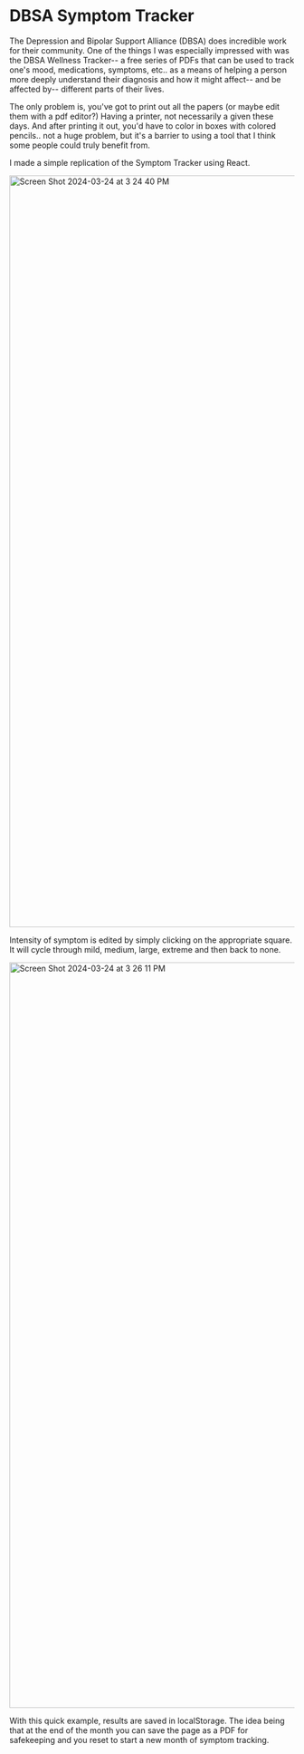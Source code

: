 # DBSA Symptom Tracker

The Depression and Bipolar Support Alliance (DBSA) does incredible work for their community. One of the things I was especially impressed with was the DBSA Wellness Tracker-- a free series of PDFs that can be used to track one's mood, medications, symptoms, etc.. as a means of helping a person more deeply understand their diagnosis and how it might affect-- and be affected by-- different parts of their lives. 

The only problem is, you've got to print out all the papers (or maybe edit them with a pdf editor?) Having a printer, not necessarily a given these days. And after printing it out, you'd have to color in boxes with colored pencils.. not a huge problem, but it's a barrier to using a tool that I think some people could truly benefit from. 

I made a simple replication of the Symptom Tracker using React.

<img width="1327" alt="Screen Shot 2024-03-24 at 3 24 40 PM" src="https://github.com/iklug/dbsa-symptoms/assets/110748275/dff3611b-a168-4a7f-b0ea-f6b40dd501e7">

Intensity of symptom is edited by simply clicking on the appropriate square. It will cycle through mild, medium, large, extreme and then back to none.

<img width="1316" alt="Screen Shot 2024-03-24 at 3 26 11 PM" src="https://github.com/iklug/dbsa-symptoms/assets/110748275/ac8e452c-f8ac-4fc4-a784-bdafa1eb8d65">

With this quick example, results are saved in localStorage. The idea being that at the end of the month you can save the page as a PDF for safekeeping and you reset to start a new month of symptom tracking. 
